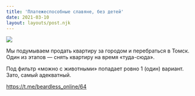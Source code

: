 ```yaml
---
title: 'Платежеспособные славяне, без детей'
date: 2021-03-10
layout: layouts/post.njk
---
```


![](https://i.ibb.co/7vM33w3/file-21.jpg)

Мы подумываем продать квартиру за городом и перебраться в Томск. Один из этапов — снять квартиру на время «туда-сюда».

Под фильтр «можно с животными» попадает ровно 1 (один) вариант. Зато, самый адекватный.

https://t.me/beardless_online/64